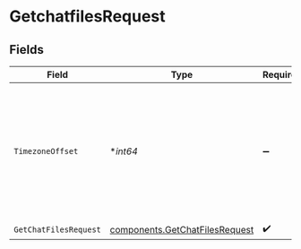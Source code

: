 # GetchatfilesRequest


## Fields

| Field                                                                                                      | Type                                                                                                       | Required                                                                                                   | Description                                                                                                |
| ---------------------------------------------------------------------------------------------------------- | ---------------------------------------------------------------------------------------------------------- | ---------------------------------------------------------------------------------------------------------- | ---------------------------------------------------------------------------------------------------------- |
| `TimezoneOffset`                                                                                           | **int64*                                                                                                   | :heavy_minus_sign:                                                                                         | The offset of the client's timezone in minutes from UTC. e.g. PDT is -420 because it's 7 hours behind UTC. |
| `GetChatFilesRequest`                                                                                      | [components.GetChatFilesRequest](../../models/components/getchatfilesrequest.md)                           | :heavy_check_mark:                                                                                         | N/A                                                                                                        |